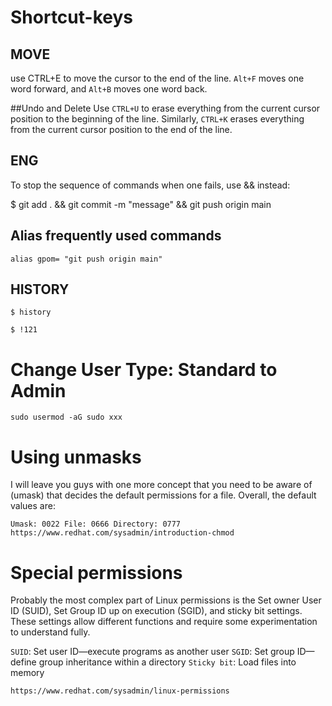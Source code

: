 # Shortcut-keys

## MOVE
use CTRL+E to move the cursor to the end of the line. `Alt+F` moves one word forward, and `Alt+B` moves one word back.

##Undo and Delete
Use `CTRL+U` to erase everything from the current cursor position to the beginning of the line. Similarly, `CTRL+K` erases everything from the current cursor position to the end of the line.


## ENG

To stop the sequence of commands when one fails, use && instead:

$ git add . && git commit -m "message" && git push origin main

## Alias frequently used commands

`alias gpom= "git push origin main"`

## HISTORY

`$ history`

`$ !121`

# Change User Type: Standard to Admin


`sudo usermod -aG sudo xxx`

# Using unmasks

I will leave you guys with one more concept that you need to be aware of (umask) that decides the default permissions for a file. Overall, the default values are:


`Umask: 0022
File: 0666
Directory: 0777
`
`https://www.redhat.com/sysadmin/introduction-chmod`

# Special permissions

Probably the most complex part of Linux permissions is the Set owner User ID (SUID), Set Group ID up on execution (SGID), and sticky bit settings. These settings allow different functions and require some experimentation to understand fully.

`SUID`: Set user ID—execute programs as another user
`SGID`: Set group ID—define group inheritance within a directory
`Sticky bit`: Load files into memory

`https://www.redhat.com/sysadmin/linux-permissions`
